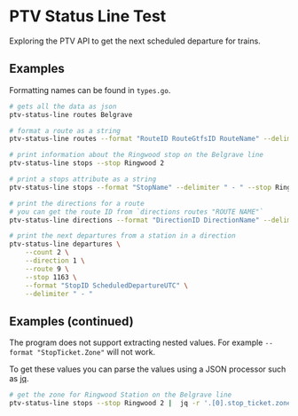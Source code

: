# PTV Status Line Test

Exploring the PTV API to get the next scheduled departure for trains.

## Examples

Formatting names can be found in `types.go`.

```bash
# gets all the data as json
ptv-status-line routes Belgrave

# format a route as a string
ptv-status-line routes --format "RouteID RouteGtfsID RouteName" --delimiter " - "  Belgrave

# print information about the Ringwood stop on the Belgrave line
ptv-status-line stops --stop Ringwood 2

# print a stops attribute as a string
ptv-status-line stops --format "StopName" --delimiter " - " --stop Ringwood 2

# print the directions for a route
# you can get the route ID from `directions routes "ROUTE NAME"`
ptv-status-line directions --format "DirectionID DirectionName" --delimiter " -> " 2

# print the next departures from a station in a direction
ptv-status-line departures \
    --count 2 \
    --direction 1 \
    --route 9 \
    --stop 1163 \
    --format "StopID ScheduledDepartureUTC" \
    --delimiter " - "
```

## Examples (continued)

The program does not support extracting nested values.
For example `--format "StopTicket.Zone"` will not work.

To get these values you can parse the values using a JSON processor such as [jq](https://github.com/jqlang/jq).

```bash
# get the zone for Ringwood Station on the Belgrave line
ptv-status-line stops --stop Ringwood 2 |  jq -r '.[0].stop_ticket.zone'
```
